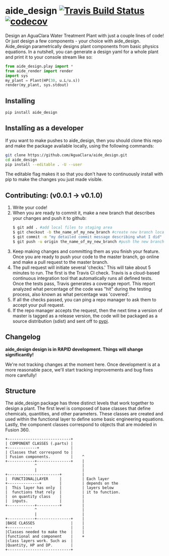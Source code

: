 # aide_design [![Travis Build Status](https://travis-ci.org/AguaClara/aide_design.svg?branch=master)](https://travis-ci.org/AguaClara/aide_design) [![codecov](https://codecov.io/gh/AguaClara/aide_design/branch/master/graph/badge.svg)](https://codecov.io/gh/AguaClara/aide_design)

Design an AguaClara Water Treatment Plant with just a couple lines of code! Or just design a few components - your choice with aide_design. Aide_design parametrically designs plant components from basic physics equations. In a nutshell, you can generate a design yaml for a whole plant and print it to your console stream like so:

```python
from aide_design.play import *
from aide_render import render
import sys
my_plant = Plant(HP(30, u.L/u.s))
render(my_plant, sys.stdout)
```

## Installing
```bash
pip install aide_design
```

## Installing as a developer
If you want to make pushes to aide_design, then you should clone this repo and make the package available locally, using the following commands:
```bash
git clone https://github.com/AguaClara/aide_design.git
cd aide_design
pip install --editable . -U --user
```
The editable flag makes it so that you don't have to continuously install with pip to make the changes you just made visible.

## Contributing: (v0.0.1 -> v0.1.0)
1. Write your code!
2. When you are ready to commit it, make a new branch that describes your changes and push it to github:
    ```bash
    $ git add . #add local files to staging area
    $ git checkout -b the_name_of_my_new_branch #create new branch locally and move to it
    $ git commit -m "my detailed commit message describing what I did" #commit to the new branch
    $ git push -u origin the_name_of_my_new_branch #push the new branch and all the commits you made to GitHub.
    ```
3. Keep making changes and committing them as you finish your feature. Once you are ready to push your code to the master branch, go online and make a pull request to the master branch.
4. The pull request will initiate several 'checks.' This will take about 5 minutes to run. The first is the Travis CI check. Travis is a cloud-based continuous integration tool that automatically runs all defined tests. Once the tests pass, Travis generates a coverage report. This report analyzed what percentage of the code was "hit" during the testing process, also known as what percentage was 'covered'.
5. If all the checks passed, you can ping a repo manager to ask them to accept your pull request.
6. If the repo manager accepts the request, then the next time a version of master is tagged as a release version, the code will be packaged as a source distribution (sdist) and sent off to [pypi](https://pypi.org/search/?q=aide_design).

## Changelog
**aide_design design is in RAPID development. Things will shange significantly!**

We're not tracking changes at the moment here. Once development is at a more reasonable pace, we'll start tracking improvements and bug fixes more carefully!

## Structure
The aide_design package has three distinct levels that work together to design a plant. The first level is composed of base classes that define chemicals, quantities, and other parameters. These classes are created and used within the functional layer to define some basic engineering equations. Lastly, the component classes correspond to objects that are modeled in Fusion 360.

    +----------------------------+
    | COMPONENT CLASSES (.parts) |
    +-------------+              |
    | Classes that correspond to |
    | Fusion components.         |    ^
    +------------+---------------+    |
                 ^                    |
                 |                    |
    +-----------------------+         |
    |  FUNCTIONAL|LAYER     |         | Each layer
    +--------------+        |         | depends on the
    |  This layer has only  |         | layers below
    |  functions that rely  |         | it to function.
    |  on quantity class    |         |
    |  inputs.              |         |
    +------------+----------+         |
                 ^                    |
                 |                    |
    +------------+---------------+    |
    |BASE CLASSES                |    |
    +-----------                 |    |
    |Classes needed to make the  |    |
    |functional and component    |    +
    |class layers work. Such as  |
    |Quantity, HP and DP.        |
    +----------------------------+
